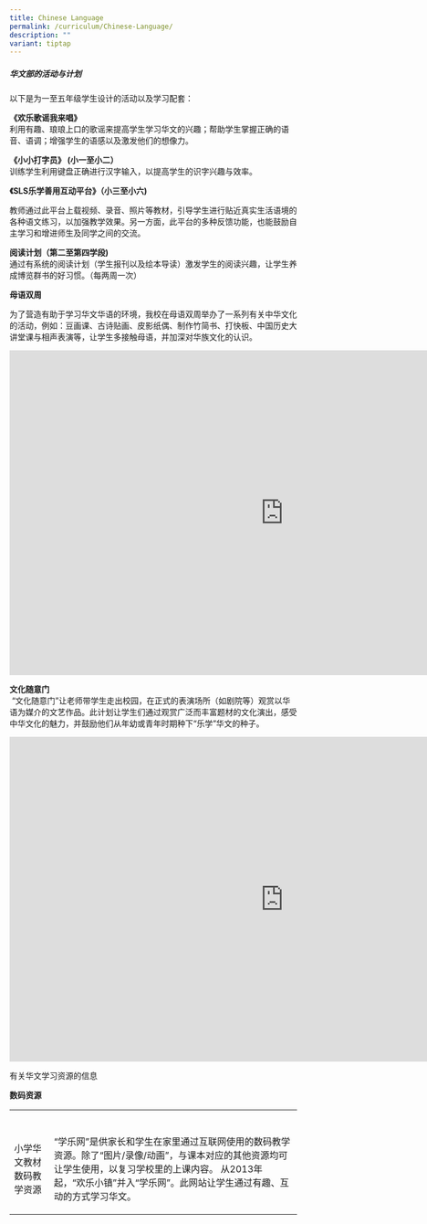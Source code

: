 ```yaml
---
title: Chinese Language
permalink: /curriculum/Chinese-Language/
description: ""
variant: tiptap
---
```

<h5>华文部的活动与计划</h5>
<p>以下是为一至五年级学生设计的活动以及学习配套：</p>
<p><strong>《欢乐歌谣我来唱》</strong>
<br>利用有趣、琅琅上口的歌谣来提高学生学习华文的兴趣；帮助学生掌握正确的语音、语调；增强学生的语感以及激发他们的想像力。</p>
<p><strong>《小小打字员》 (小一至小二）</strong>
<br>训练学生利用键盘正确进行汉字输入，以提高学生的识字兴趣与效率。</p>
<p><strong>《SLS乐学善用互动平台》（小三至小六)</strong>
</p>
<p>教师通过此平台上载视频、录音、照片等教材，引导学生进行贴近真实生活语境的各种语文练习，以加强教学效果。另一方面，此平台的多种反馈功能，也能鼓励自主学习和增进师生及同学之间的交流。</p>
<p><strong>阅读计划（第二至第四学段)</strong>
<br>通过有系统的阅读计划（学生报刊以及绘本导读）激发学生的阅读兴趣，让学生养成博览群书的好习惯。（每两周一次）</p>
<p><strong>母语双周</strong>&nbsp;</p>
<p>为了营造有助于学习华文华语的环境，我校在母语双周举办了一系列有关中华文化的活动，例如：豆画课、古诗贴画、皮影纸偶、制作竹简书、打快板、中国历史大讲堂课与相声表演等，让学生多接触母语，并加深对华族文化的认识。</p>
<div class="iframe-wrapper">
<iframe height="569" width="960" allowfullscreen="true" frameborder="0" src="https://docs.google.com/presentation/d/e/2PACX-1vTsfFnhCMEVxfLoC7TdSeSIRpecf-uRGV1_rYO-A20FPamF0ka0Uxd-tu7oUfN5A2l8dwC5BwZ4wqjX/embed?start=true&amp;loop=true&amp;delayms=3000"></iframe>
</div>
<p><strong>文化随意门</strong>
<br>&nbsp;“文化随意门”让老师带学生走出校园，在正式的表演场所（如剧院等）观赏以华语为媒介的文艺作品。此计划让学生们通过观赏广泛而丰富题材的文化演出，感受中华文化的魅力，并鼓励他们从年幼或青年时期种下“乐学”华文的种子。</p>
<div class="iframe-wrapper">
<iframe height="569" width="960" allowfullscreen="true" frameborder="0" src="https://docs.google.com/presentation/d/e/2PACX-1vRzNLFnr3jTCD7xdJf2GQW-Vk1_Nr8Rm3A9yUJO4Rae6qYeI6EyUZ-Q347eJqA_yDJZZM-A2TzRlujF/embed?start=false&amp;loop=false&amp;delayms=3000"></iframe>
</div>
<p>有关华文学习资源的信息</p>
<p><strong>数码资源</strong>
</p>
<table style="minWidth: 50px">
<colgroup>
<col>
<col>
</colgroup>
<tbody>
<tr>
<th rowspan="1" colspan="1">
<p></p>
</th>
<th rowspan="1" colspan="1">
<p></p>
</th>
</tr>
<tr>
<td rowspan="1" colspan="1">
<p>小学华文教材数码教学资源</p>
</td>
<td rowspan="1" colspan="1">
<p>“学乐网”是供家长和学生在家里通过互联网使用的数码教学资源。除了“图片/录像/动画”，与课本对应的其他资源均可让学生使用，以复习学校里的上课内容。
从2013年起，“欢乐小镇”并入“学乐网”。此网站让学生通过有趣、互动的方式学习华文。</p>
</td>
</tr>
</tbody>
</table>
<p></p>